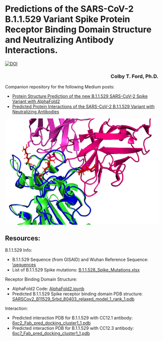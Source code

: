 # Predictions of the SARS-CoV-2 B.1.1.529 Variant Spike Protein Receptor Binding Domain Structure and Neutralizing Antibody Interactions.

[![DOI](https://zenodo.org/badge/DOI/10.5281/zenodo.5733161.svg)](https://doi.org/10.5281/zenodo.5733161)

<h3 align="right">Colby T. Ford, Ph.D.</h3>


Companion repository for the following Medium posts:
- [Protein Structure Prediction of the new B.1.1.529 SARS-CoV-2 Spike Variant with AlphaFold2](https://colbyford.medium.com/protein-structure-prediction-of-b-1-1-529-sars-cov-2-spike-variant-with-alphafold2-39c5bf9cf9ed)
- [Predicted Protein Interactions of the SARS-CoV-2 B.1.1.529 Variant with Neutralizing Antibodies](https://colbyford.medium.com/predicted-protein-interactions-of-the-sars-cov-2-b-1-1-529-variant-with-neutralizing-antibodies-14dad04b3b61)

<p align="middle"><img src="https://github.com/colbyford/SARS-CoV-2_B.1.1.529_Spike-RBD_Predictions/blob/main/comparison/6xc2_vs_B11529pred_white.png?raw=true" width = "600px"></p>

## Resources:
B.1.1.529 Info:
- B.1.1.529 Sequence (from GISAID) and Wuhan Reference Sequence: [\sequences](\sequences)
- List of B.1.1.529 Spike mutations: [B.1.1.528_Spike_Mutations.xlsx](B.1.1.528_Spike_Mutations.xlsx)

Receptor Binding Domain Structure:
- AlphaFold2 Code: [AlphaFold2.ipynb](AlphaFold2.ipynb)
- Predicted B.1.1.529 Spike receptor binding domain PDB structure: [SARSCov2_B11529_Srbd_80403_relaxed_model_1_rank_1.pdb](AlphaFold2_prediction/SARSCov2_B11529_Srbd_80403_relaxed_model_1_rank_1.pdb)

Interaction:
- Predicted interaction PDB for B.1.1.529 with CC12.1 antibody: [6xc2_Fab_pred_docking_cluster1_1.pdb](docking/CC12.1/6xc2_Fab_pred_docking_cluster1_1.pdb)
- Predicted interaction PDB for B.1.1.529 with CC12.3 antibody: [6xc7_Fab_pred_docking_cluster1_1.pdb](docking/CC12.3/6xc7_Fab_pred_docking_cluster1_1.pdb)
